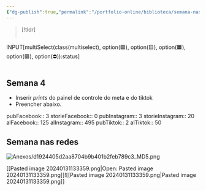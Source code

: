 ```yaml
---
{"dg-publish":true,"permalink":"/portfolio-online/biblioteca/semana-nas-redes/semana-nas-redes-4/","tags":["💼/🧮"],"created":"2024-02-14T12:36:18.284-03:00","updated":"2024-02-14T13:15:04.228-03:00"}
---
```



>[!tldr]
> ```meta-bind
INPUT[multiSelect(class(multiselect), option(🟩️), option(🟨️), option(🟧️), option(🟥️), option(⛔)):status]
> ```
>

## Semana 4

- Inserir *prints* do painel de controle do meta e do tiktok
- Preencher abaixo.

pubFacebook:: 3
storieFacebook:: 0
pubInstagram:: 3
storieInstagram:: 20
alFacebook:: 125
alInstagram:: 495
pubTiktok:: 2
alTiktok:: 50

## Semana nas redes

![Anexos/d1924405d2aa8704b9b401b2feb789c3_MD5.png](/img/user/Anexos/d1924405d2aa8704b9b401b2feb789c3_MD5.png)

[[Pasted image 20240131133359.png\|Open: Pasted image 20240131133359.png]]![[Pasted image 20240131133359.png\|Pasted image 20240131133359.png]]

